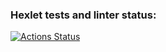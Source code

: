 ### Hexlet tests and linter status:
[![Actions Status](https://github.com/aabelyaev/php-project-57/actions/workflows/hexlet-check.yml/badge.svg)](https://github.com/aabelyaev/php-project-57/actions)